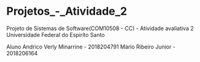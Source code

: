 # Projetos_-_Atividade_2
 Projeto de Sistemas de Software(COM10508 - CC) - Atividade avaliativa 2
 Universidade Federal do Espiríto Santo

 Aluno
 Andrico Verly Minarrine - 2018204791
 Mário Ribeiro Junior - 2018206164
